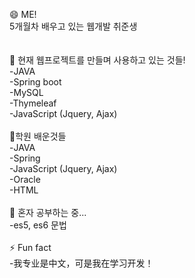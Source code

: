 😄 ME!<br>
5개월차 배우고 있는 웹개발 취준생<br>
<br>
<br>
🔭 현재 웹프로젝트를 만들며 사용하고 있는 것들!<br>
-JAVA<br>
-Spring boot<br>
-MySQL<br>
-Thymeleaf<br>
-JavaScript (Jquery, Ajax)<br>
<br>
👯학원 배운것들<br>
-JAVA<br>
-Spring<br>
-JavaScript (Jquery, Ajax)<br>
-Oracle<br>
-HTML<br>
<br>
🌱 혼자 공부하는 중...<br>
-es5, es6 문법<br>
<br>
⚡ Fun fact <br>
-我专业是中文，可是我在学习开发！<br>
  <br><br>


<!--
**dahye1013/dahye1013** is a ✨ _special_ ✨ repository because its `README.md` (this file) appears on your GitHub profile.

Here are some ideas to get you started:

- 🔭 I’m currently working on ...
- 🌱 I’m currently learning ...
- 👯 I’m looking to collaborate on ...
- 🤔 I’m looking for help with ...
- 💬 Ask me about ...
- 📫 How to reach me: ...
- 😄 Pronouns: ...
- ⚡ Fun fact: ...
-->
